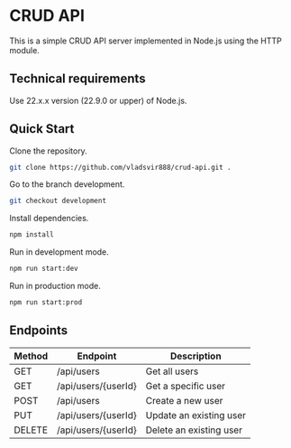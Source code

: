 # CRUD API

This is a simple CRUD API server implemented in Node.js using the HTTP module.

## Technical requirements

Use 22.x.x version (22.9.0 or upper) of Node.js.

## Quick Start

Clone the repository.

```bash
git clone https://github.com/vladsvir888/crud-api.git .
```

Go to the branch development.

```bash
git checkout development
```

Install dependencies.

```bash
npm install
```

Run in development mode.

```bash
npm run start:dev
```

Run in production mode.

```bash
npm run start:prod
```

## Endpoints

| Method | Endpoint            | Description             |
| ------ | ------------------- | ----------------------- |
| GET    | /api/users          | Get all users           |
| GET    | /api/users/{userId} | Get a specific user     |
| POST   | /api/users          | Create a new user       |
| PUT    | /api/users/{userId} | Update an existing user |
| DELETE | /api/users/{userId} | Delete an existing user |
